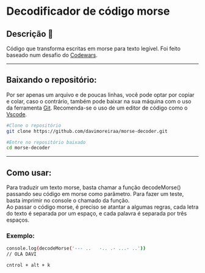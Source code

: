 <h1>Decodificador de código morse</h1>
<h2>Descrição 📜</h2>
<p>Código que transforma escritas em morse para texto legível. Foi feito baseado num desafio do <a href='https://www.codewars.com/kata/54b724efac3d5402db00065e'>Codewars</a>.
<hr>
<h2>Baixando o repositório:</h2>
<p>Por ser apenas um arquivo e de poucas linhas, você pode optar por copiar e colar, caso o contrário, também pode baixar na sua máquina com o uso da ferramenta <a href='https://git-scm.com/'>Git</a>. Recomenda-se o uso de um editor de código como o <a href='https://code.visualstudio.com/'>Vscode</a>.</p>

```bash
#Clone o repositório
git clone https://github.com/davimoreiraa/morse-decoder.git

#Entre no repositório baixado
cd morse-decoder
```

<hr>
<h2>Como usar:</h2>
<p>Para traduzir um texto morse, basta chamar a função decodeMorse() passando seu código em morse como parâmetro. Para fazer um teste, basta imprimir no console o chamado da função.
<br>
Ao passar o código morse, é preciso se atantar a algumas regras, cada letra do texto é separada por um espaço, e cada palavra é separada por três espaços.
</p>
<h3>Exemplo:</h3>

```bash
console.log(decodeMorse('--- ..   -.. .- ...- ..'))
// OLA DAVI

cntrol + alt + k
```
